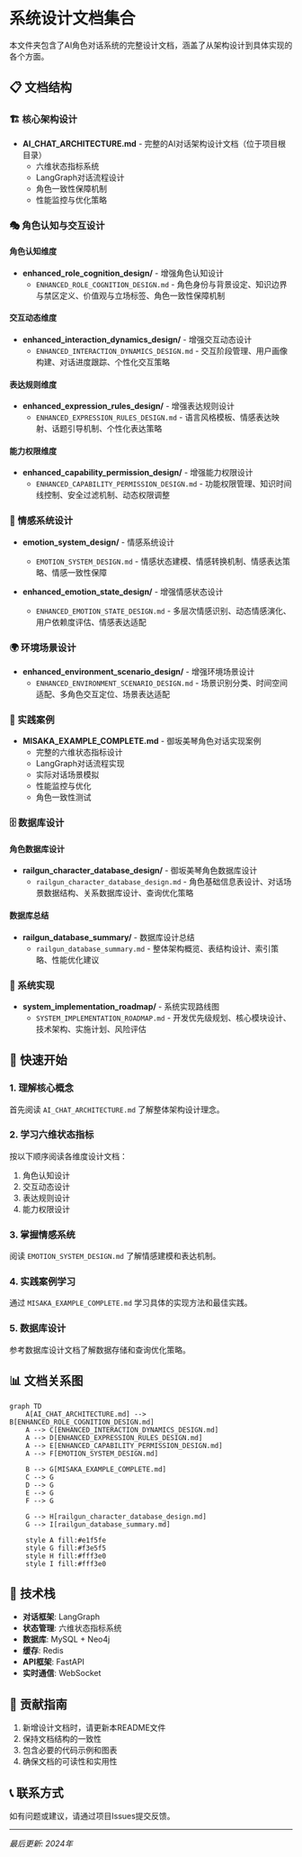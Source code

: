 # 系统设计文档集合

本文件夹包含了AI角色对话系统的完整设计文档，涵盖了从架构设计到具体实现的各个方面。

## 📋 文档结构

### 🏗️ 核心架构设计

- **AI_CHAT_ARCHITECTURE.md** - 完整的AI对话架构设计文档（位于项目根目录）
  - 六维状态指标系统
  - LangGraph对话流程设计
  - 角色一致性保障机制
  - 性能监控与优化策略

### 🎭 角色认知与交互设计

#### 角色认知维度
- **enhanced_role_cognition_design/** - 增强角色认知设计
  - `ENHANCED_ROLE_COGNITION_DESIGN.md` - 角色身份与背景设定、知识边界与禁区定义、价值观与立场标签、角色一致性保障机制

#### 交互动态维度
- **enhanced_interaction_dynamics_design/** - 增强交互动态设计
  - `ENHANCED_INTERACTION_DYNAMICS_DESIGN.md` - 交互阶段管理、用户画像构建、对话进度跟踪、个性化交互策略

#### 表达规则维度
- **enhanced_expression_rules_design/** - 增强表达规则设计
  - `ENHANCED_EXPRESSION_RULES_DESIGN.md` - 语言风格模板、情感表达映射、话题引导机制、个性化表达策略

#### 能力权限维度
- **enhanced_capability_permission_design/** - 增强能力权限设计
  - `ENHANCED_CAPABILITY_PERMISSION_DESIGN.md` - 功能权限管理、知识时间线控制、安全过滤机制、动态权限调整

### 🎨 情感系统设计

- **emotion_system_design/** - 情感系统设计
  - `EMOTION_SYSTEM_DESIGN.md` - 情感状态建模、情感转换机制、情感表达策略、情感一致性保障

- **enhanced_emotion_state_design/** - 增强情感状态设计
  - `ENHANCED_EMOTION_STATE_DESIGN.md` - 多层次情感识别、动态情感演化、用户依赖度评估、情感表达适配

### 🌍 环境场景设计

- **enhanced_environment_scenario_design/** - 增强环境场景设计
  - `ENHANCED_ENVIRONMENT_SCENARIO_DESIGN.md` - 场景识别分类、时间空间适配、多角色交互定位、场景表达适配

### 🎯 实践案例

- **MISAKA_EXAMPLE_COMPLETE.md** - 御坂美琴角色对话实现案例
  - 完整的六维状态指标设计
  - LangGraph对话流程实现
  - 实际对话场景模拟
  - 性能监控与优化
  - 角色一致性测试

### 🗄️ 数据库设计

#### 角色数据库设计
- **railgun_character_database_design/** - 御坂美琴角色数据库设计
  - `railgun_character_database_design.md` - 角色基础信息表设计、对话场景数据结构、关系数据库设计、查询优化策略

#### 数据库总结
- **railgun_database_summary/** - 数据库设计总结
  - `railgun_database_summary.md` - 整体架构概览、表结构设计、索引策略、性能优化建议

### 🚀 系统实现

- **system_implementation_roadmap/** - 系统实现路线图
  - `SYSTEM_IMPLEMENTATION_ROADMAP.md` - 开发优先级规划、核心模块设计、技术架构、实施计划、风险评估

## 🚀 快速开始

### 1. 理解核心概念
首先阅读 `AI_CHAT_ARCHITECTURE.md` 了解整体架构设计理念。

### 2. 学习六维状态指标
按以下顺序阅读各维度设计文档：
1. 角色认知设计
2. 交互动态设计
3. 表达规则设计
4. 能力权限设计

### 3. 掌握情感系统
阅读 `EMOTION_SYSTEM_DESIGN.md` 了解情感建模和表达机制。

### 4. 实践案例学习
通过 `MISAKA_EXAMPLE_COMPLETE.md` 学习具体的实现方法和最佳实践。

### 5. 数据库设计
参考数据库设计文档了解数据存储和查询优化策略。

## 📊 文档关系图

```mermaid
graph TD
    A[AI_CHAT_ARCHITECTURE.md] --> B[ENHANCED_ROLE_COGNITION_DESIGN.md]
    A --> C[ENHANCED_INTERACTION_DYNAMICS_DESIGN.md]
    A --> D[ENHANCED_EXPRESSION_RULES_DESIGN.md]
    A --> E[ENHANCED_CAPABILITY_PERMISSION_DESIGN.md]
    A --> F[EMOTION_SYSTEM_DESIGN.md]
    
    B --> G[MISAKA_EXAMPLE_COMPLETE.md]
    C --> G
    D --> G
    E --> G
    F --> G
    
    G --> H[railgun_character_database_design.md]
    G --> I[railgun_database_summary.md]
    
    style A fill:#e1f5fe
    style G fill:#f3e5f5
    style H fill:#fff3e0
    style I fill:#fff3e0
```

## 🔧 技术栈

- **对话框架**: LangGraph
- **状态管理**: 六维状态指标系统
- **数据库**: MySQL + Neo4j
- **缓存**: Redis
- **API框架**: FastAPI
- **实时通信**: WebSocket

## 📝 贡献指南

1. 新增设计文档时，请更新本README文件
2. 保持文档结构的一致性
3. 包含必要的代码示例和图表
4. 确保文档的可读性和实用性

## 📞 联系方式

如有问题或建议，请通过项目Issues提交反馈。

---

*最后更新: 2024年*
